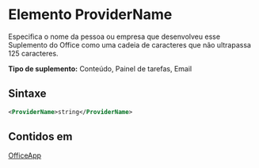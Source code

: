 # <a name="providername-element"></a>Elemento ProviderName

Especifica o nome da pessoa ou empresa que desenvolveu esse Suplemento do Office como uma cadeia de caracteres que não ultrapassa 125 caracteres.

**Tipo de suplemento:** Conteúdo, Painel de tarefas, Email

## <a name="syntax"></a>Sintaxe

```XML
<ProviderName>string</ProviderName>
```

## <a name="contained-in"></a>Contidos em

[OfficeApp](officeapp.md)


